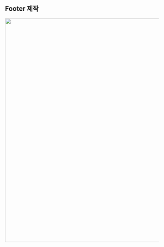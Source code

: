 

## Footer 제작



<img src="file:///C:/Users/SSAFY/AppData/Roaming/marktext/images/2023-01-17-14-37-30-image.png" title="" alt="" width="732">


